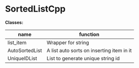 # SortedListCpp


**Classes:**

|name|function|
|----|-----------|
|list_item|Wrapper for string|
|AutoSortedList| A list auto sorts on inserting item in it|
|UniqueIDList| List to generate unique string id|


